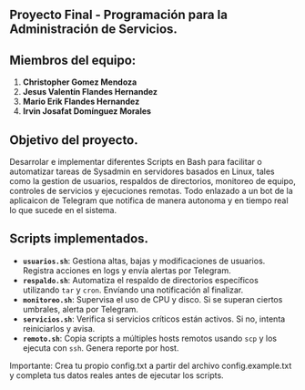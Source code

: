 ## Proyecto Final - Programación para la Administración de Servicios.
## Miembros del equipo:
1. **Christopher Gomez Mendoza**
2. **Jesus Valentín Flandes Hernandez**
3. **Mario Erik Flandes Hernandez**
4. **Irvin Josafat Domínguez Morales**


## Objetivo del proyecto.
Desarrolar e implementar diferentes Scripts en Bash para facilitar o automatizar tareas de Sysadmin en servidores basados en Linux, tales como la  gestion de usuarios, respaldos de directorios, monitoreo de equipo, controles de servicios y ejecuciones remotas.
Todo enlazado a un bot de la aplicaicon de Telegram que notifica de manera autonoma y en tiempo real lo que sucede en el sistema. 

## Scripts implementados.
- **`usuarios.sh`**: Gestiona altas, bajas y modificaciones de usuarios. Registra acciones en logs y envía alertas por Telegram.
- **`respaldo.sh`**: Automatiza el respaldo de directorios específicos utilizando `tar` y `cron`. Envíando una notificación al finalizar.
- **`monitoreo.sh`**: Supervisa el uso de CPU y disco. Si se superan ciertos umbrales, alerta por Telegram.
- **`servicios.sh`**: Verifica si servicios críticos están activos. Si no, intenta reiniciarlos y avisa.
- **`remoto.sh`**: Copia scripts a múltiples hosts remotos usando `scp` y los ejecuta con `ssh`. Genera reporte por host.

Importante: Crea tu propio config.txt a partir del archivo config.example.txt y completa tus datos reales antes de ejecutar los scripts.
